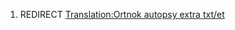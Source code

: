 1.  REDIRECT [Translation:Ortnok autopsy extra
    txt/et](Translation:Ortnok_autopsy_extra_txt/et "wikilink")